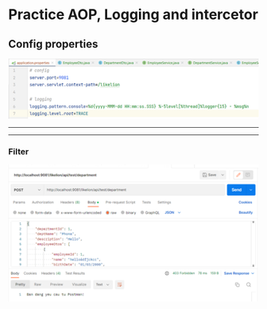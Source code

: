 # Practice AOP, Logging and intercetor

## Config properties

![task1](https://github.com/khoavo13/practice-aop/blob/main/img/1.PNG)
***

****
### Filter
![](https://github.com/khoavo13/practice-aop/blob/main/img/2.PNG)



